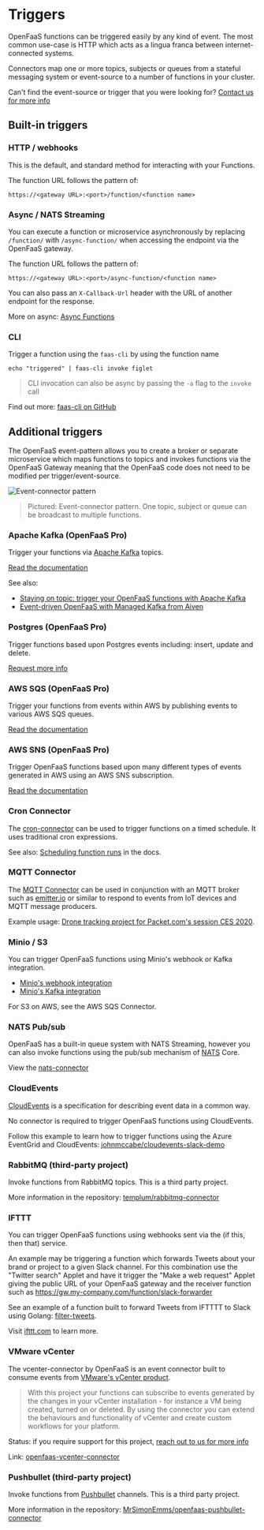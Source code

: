 # Triggers

OpenFaaS functions can be triggered easily by any kind of event. The most common use-case is HTTP which acts as a lingua franca between internet-connected systems.

Connectors map one or more topics, subjects or queues from a stateful messaging system or event-source to a number of functions in your cluster.

Can't find the event-source or trigger that you were looking for? [Contact us for more info](https://openfaas.com/support)

## Built-in triggers

### HTTP / webhooks

This is the default, and standard method for interacting with your Functions.

The function URL follows the pattern of:

```
https://<gateway URL>:<port>/function/<function name>
```

### Async / NATS Streaming

You can execute a function or microservice asynchronously by replacing `/function/` with `/async-function/` when accessing the endpoint via the OpenFaaS gateway.

The function URL follows the pattern of:

```
https://<gateway URL>:<port>/async-function/<function name>
```

You can also pass an `X-Callback-Url` header with the URL of another endpoint for the response.

More on async: [Async Functions](/reference/async/)

### CLI

Trigger a function using the `faas-cli` by using the function name

```
echo "triggered" | faas-cli invoke figlet
```

> CLI invocation can also be async by passing the `-a` flag to the `invoke` call

Find out more: [faas-cli on GitHub](https://github.com/openfaas/faas-cli)

## Additional triggers

The OpenFaaS event-pattern allows you to create a broker or separate microservice which maps functions to topics and invokes functions via the OpenFaaS Gateway meaning that the OpenFaaS code does not need to be modified per trigger/event-source.

![Event-connector pattern](../images/connector-pattern.png)

> Pictured: Event-connector pattern. One topic, subject or queue can be broadcast to multiple functions.

### Apache Kafka (OpenFaaS Pro)

Trigger your functions via [Apache Kafka](https://kafka.apache.org) topics.

[Read the documentation](https://docs.openfaas.com/openfaas-pro/kafka-events/)

See also:

* [Staying on topic: trigger your OpenFaaS functions with Apache Kafka](https://www.openfaas.com/blog/kafka-connector/)
* [Event-driven OpenFaaS with Managed Kafka from Aiven](https://www.openfaas.com/blog/openfaas-kafka-aiven/)

### Postgres (OpenFaaS Pro)

Trigger functions based upon Postgres events including: insert, update and delete.

[Request more info](https://openfaas.com/support/)

### AWS SQS (OpenFaaS Pro)

Trigger your functions from events within AWS by publishing events to various AWS SQS queues.

[Read the documentation](https://docs.openfaas.com/openfaas-pro/sqs-events/)

### AWS SNS (OpenFaaS Pro)

Trigger OpenFaaS functions based upon many different types of events generated in AWS using an AWS SNS subscription.

[Read the documentation](https://docs.openfaas.com/openfaas-pro/sns-events/)

### Cron Connector

The [cron-connector](https://github.com/openfaas/cron-connector) can be used to trigger functions on a timed schedule. It uses traditional cron expressions.

See also: [Scheduling function runs](/reference/cron/) in the docs.

### MQTT Connector

The [MQTT Connector](https://github.com/openfaas/mqtt-connector) can be used in conjunction with an MQTT broker such as [emitter.io](https://emitter.io) or similar to respond to events from IoT devices and MQTT message producers.

Example usage: [Drone tracking project for Packet.com's session CES 2020](https://github.com/packet-labs/iot).

### Minio / S3

You can trigger OpenFaaS functions using Minio's webhook or Kafka integration.

* [Minio's webhook integration](https://blog.min.io/introducing-webhooks-for-minio/)
* [Minio's Kafka integration](https://docs.min.io/docs/minio-bucket-notification-guide.html#apache-kafka)

For S3 on AWS, see the AWS SQS Connector.

### NATS Pub/sub

OpenFaaS has a built-in queue system with NATS Streaming, however you can also invoke functions using the pub/sub mechanism of [NATS](https://nats.io) Core.

View the [nats-connector](https://github.com/openfaas/nats-connector)

### CloudEvents

[CloudEvents](https://cloudevents.io/) is a specification for describing event data in a common way.

No connector is required to trigger OpenFaaS functions using CloudEvents.

Follow this example to learn how to trigger functions using the Azure EventGrid and CloudEvents: [johnmccabe/cloudevents-slack-demo](https://github.com/johnmccabe/cloudevents-slack-demo)

### RabbitMQ (third-party project)

Invoke functions from RabbitMQ topics. This is a third party project.

More information in the repository: [templum/rabbitmq-connector](https://github.com/Templum/rabbitmq-connector)

### IFTTT

You can trigger OpenFaaS functions using webhooks sent via the (if this, then that) service.

An example may be triggering a function which forwards Tweets about your brand or project to a given Slack channel. For this combination use the "Twitter search" Applet and have it trigger the "Make a web request" Applet giving the public URL of your OpenFaaS gateway and the receiver function such as https://gw.my-company.com/function/slack-forwarder

See an example of a function built to forward Tweets from IFTTTT to Slack using Golang: [filter-tweets](https://github.com/openfaas-incubator/social-functions/blob/master/filter-tweets/handler.go).

Visit [ifttt.com](https://ifttt.com) to learn more.

### VMware vCenter

The vcenter-connector by OpenFaaS is an event connector built to consume events from [VMware's vCenter product](https://en.wikipedia.org/wiki/VCenter).

> With this project your functions can subscribe to events generated by the changes in your vCenter installation - for instance a VM being created, turned on or deleted. By using the connector you can extend the behaviours and functionality of vCenter and create custom workflows for your platform.

Status: if you require support for this project, [reach out to us for more info](https://openfaas.com/support/)

Link: [openfaas-vcenter-connector](https://github.com/openfaas-incubator/openfaas-vcenter-connector)

### Pushbullet (third-party project)

Invoke functions from [Pushbullet](https://www.pushbullet.com) channels. This is a third party project.

More information in the repository: [MrSimonEmms/openfaas-pushbullet-connector](https://github.com/MrSimonEmms/openfaas-pushbullet-connector)